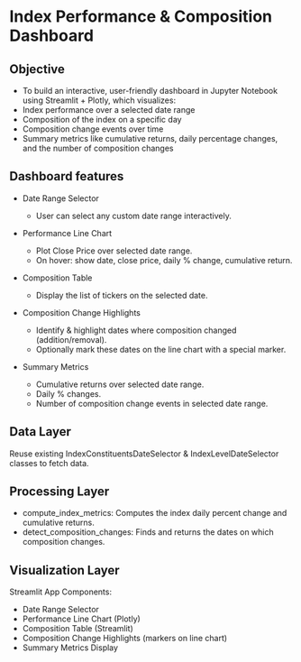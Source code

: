 # Index Performance & Composition Dashboard
## Objective
- To build an interactive, user-friendly dashboard in Jupyter Notebook using Streamlit + Plotly, which visualizes:
- Index performance over a selected date range
- Composition of the index on a specific day
- Composition change events over time
- Summary metrics like cumulative returns, daily percentage changes, and the number of composition changes

## Dashboard features
- Date Range Selector
  - User can select any custom date range interactively.

- Performance Line Chart
  - Plot Close Price over selected date range.
  - On hover: show date, close price, daily % change, cumulative return.

- Composition Table
  - Display the list of tickers on the selected date.

- Composition Change Highlights
  - Identify & highlight dates where composition changed (addition/removal).
  - Optionally mark these dates on the line chart with a special marker.

- Summary Metrics
  - Cumulative returns over selected date range.
  - Daily % changes.
  - Number of composition change events in selected date range.


## Data Layer
Reuse existing IndexConstituentsDateSelector & IndexLevelDateSelector classes to fetch data.

## Processing Layer
- compute_index_metrics: Computes the index daily percent change and cumulative returns.
- detect_composition_changes: Finds and returns the dates on which composition changes.

## Visualization Layer
Streamlit App Components:
- Date Range Selector
- Performance Line Chart (Plotly)
- Composition Table (Streamlit)
- Composition Change Highlights (markers on line chart)
- Summary Metrics Display